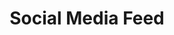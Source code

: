 ---
title: "Social Media Feed"
blurb: "This is a dynamic social media feed that provides users with a customizable interface through different themes. Admin abilities, connecting users with unique permissions such as moderating."
image: "/images/work4.png"
techUsed: [
"JavaScript",
"MySQL",
"PHP (Laravel framework)",
"Bootstrap"
]
challenges: [
"Developing a dynamic social media feed using PHP within the Laravel framework pushed me to explore back-end development and combine it with front-end code."
]
futureImprovements: [
"Implement a robust user authentication system for enhanced security.",
"Expand administrative abilities for moderation."
]
borderColor: "#FFC736"
imageBorderColor: "#9C333E"
---